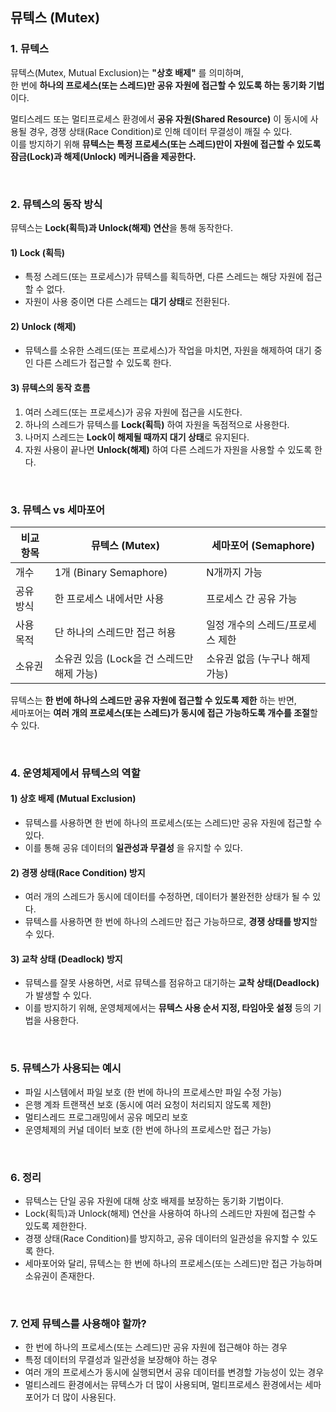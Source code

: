 ## 뮤텍스 (Mutex)

### 1. 뮤텍스

뮤텍스(Mutex, Mutual Exclusion)는 **"상호 배제"** 를 의미하며,  
한 번에 **하나의 프로세스(또는 스레드)만 공유 자원에 접근할 수 있도록 하는 동기화 기법**이다.

멀티스레드 또는 멀티프로세스 환경에서 **공유 자원(Shared Resource)** 이 동시에 사용될 경우, 경쟁 상태(Race Condition)로 인해 데이터 무결성이 깨질 수 있다.  
이를 방지하기 위해 **뮤텍스는 특정 프로세스(또는 스레드)만이 자원에 접근할 수 있도록 잠금(Lock)과 해제(Unlock) 메커니즘을 제공한다.**

<br>

### 2. 뮤텍스의 동작 방식

뮤텍스는 **Lock(획득)과 Unlock(해제) 연산**을 통해 동작한다.

#### 1) Lock (획득)
- 특정 스레드(또는 프로세스)가 뮤텍스를 획득하면, 다른 스레드는 해당 자원에 접근할 수 없다.
- 자원이 사용 중이면 다른 스레드는 **대기 상태**로 전환된다.

#### 2) Unlock (해제)
- 뮤텍스를 소유한 스레드(또는 프로세스)가 작업을 마치면, 자원을 해제하여 대기 중인 다른 스레드가 접근할 수 있도록 한다.

#### 3) 뮤텍스의 동작 흐름
1. 여러 스레드(또는 프로세스)가 공유 자원에 접근을 시도한다.
2. 하나의 스레드가 뮤텍스를 **Lock(획득)** 하여 자원을 독점적으로 사용한다.
3. 나머지 스레드는 **Lock이 해제될 때까지 대기 상태**로 유지된다.
4. 자원 사용이 끝나면 **Unlock(해제)** 하여 다른 스레드가 자원을 사용할 수 있도록 한다.

<br>

### 3. 뮤텍스 vs 세마포어

| 비교 항목 | 뮤텍스 (Mutex) | 세마포어 (Semaphore) |
|----------|---------------|----------------------|
| 개수 | 1개 (Binary Semaphore) | N개까지 가능 |
| 공유 방식 | 한 프로세스 내에서만 사용 | 프로세스 간 공유 가능 |
| 사용 목적 | 단 하나의 스레드만 접근 허용 | 일정 개수의 스레드/프로세스 제한 |
| 소유권 | 소유권 있음 (Lock을 건 스레드만 해제 가능) | 소유권 없음 (누구나 해제 가능) |

뮤텍스는 **한 번에 하나의 스레드만 공유 자원에 접근할 수 있도록 제한** 하는 반면,  
세마포어는 **여러 개의 프로세스(또는 스레드)가 동시에 접근 가능하도록 개수를 조절**할 수 있다.

<br>

### 4. 운영체제에서 뮤텍스의 역할

#### 1) 상호 배제 (Mutual Exclusion)
- 뮤텍스를 사용하면 한 번에 하나의 프로세스(또는 스레드)만 공유 자원에 접근할 수 있다.
- 이를 통해 공유 데이터의 **일관성과 무결성** 을 유지할 수 있다.

#### 2) 경쟁 상태(Race Condition) 방지
- 여러 개의 스레드가 동시에 데이터를 수정하면, 데이터가 불완전한 상태가 될 수 있다.
- 뮤텍스를 사용하면 한 번에 하나의 스레드만 접근 가능하므로, **경쟁 상태를 방지**할 수 있다.

#### 3) 교착 상태 (Deadlock) 방지
- 뮤텍스를 잘못 사용하면, 서로 뮤텍스를 점유하고 대기하는 **교착 상태(Deadlock)** 가 발생할 수 있다.
- 이를 방지하기 위해, 운영체제에서는 **뮤텍스 사용 순서 지정, 타임아웃 설정** 등의 기법을 사용한다.

<br>

### 5. 뮤텍스가 사용되는 예시

- 파일 시스템에서 파일 보호 (한 번에 하나의 프로세스만 파일 수정 가능)
- 은행 계좌 트랜잭션 보호 (동시에 여러 요청이 처리되지 않도록 제한)
- 멀티스레드 프로그래밍에서 공유 메모리 보호
- 운영체제의 커널 데이터 보호 (한 번에 하나의 프로세스만 접근 가능)

<br>

### 6. 정리

- 뮤텍스는 단일 공유 자원에 대해 상호 배제를 보장하는 동기화 기법이다.
- Lock(획득)과 Unlock(해제) 연산을 사용하여 하나의 스레드만 자원에 접근할 수 있도록 제한한다.
- 경쟁 상태(Race Condition)를 방지하고, 공유 데이터의 일관성을 유지할 수 있도록 한다.
- 세마포어와 달리, 뮤텍스는 한 번에 하나의 프로세스(또는 스레드)만 접근 가능하며 소유권이 존재한다.

<br>

### 7. 언제 뮤텍스를 사용해야 할까?

- 한 번에 하나의 프로세스(또는 스레드)만 공유 자원에 접근해야 하는 경우
- 특정 데이터의 무결성과 일관성을 보장해야 하는 경우
- 여러 개의 프로세스가 동시에 실행되면서 공유 데이터를 변경할 가능성이 있는 경우
- 멀티스레드 환경에서는 뮤텍스가 더 많이 사용되며, 멀티프로세스 환경에서는 세마포어가 더 많이 사용된다.
